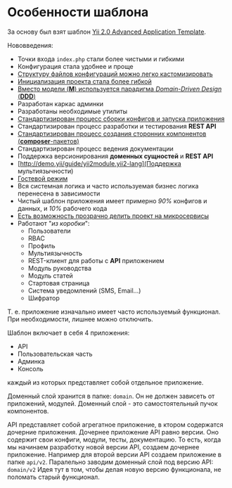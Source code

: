 Особенности шаблона
===

За основу был взят шаблон [Yii 2.0 Advanced Application Template](https://github.com/yiisoft/yii2-app-advanced).

Нововведения:

* Точки входа `index.php` стали более чистыми и гибкими
* Конфигурация стала удобнее и проще
* [Структуру файлов конфигураций можно легко кастомизировать](http://demo.yii/guide/yii2lab.yii2-app/config)
* [Инициализация проекта стала более гибкой](http://demo.yii/guide/yii2lab.yii2-init)
* [Вместо модели (**M**) используется парадигма *Domain-Driven Design* (**DDD**)](https://github.com/yii2lab/yii2-domain/blob/master/guide/ru/README.md)
* Разработан каркас админки
* Разработаны необходимые утилиты
* [Стандартизирован процесс сборки конфигов и запуска приложения](https://github.com/yii2lab/yii2-app/blob/master/guide/ru/README.md)
* Стандартизирован процесс разработки и тестирования **REST API**
* [Стандартизирован процесс создания сторонних компонентов (**composer**-пакетов)](http://demo.yii/guide/yii2module.yii2-vendor)
* Стандартизирован процесс ведения документации
* Поддержка версионирования **доменных сущностей** и **REST API**
* [http://demo.yii/guide/yii2module.yii2-lang](Поддержка мультиязычности)
* [Гостевой режим](https://github.com/yii2lab/yii2-app/blob/master/guide/ru/guest-mode.md)
* Вся системная логика и часто используемая бизнес логика перенесена в зависимости
* Чистый шаблон приложения имеет примерно *90%* конфигов и данных, и *10%*  рабочего кода
* [Есть возможность прозрачно делить проект на микросервисы](https://github.com/yii2lab/yii2-domain/blob/master/guide/ru/multi-server-design.md)
* Работают "*из коробки*":
	* Пользователи
	* RBAC
	* Профиль
	* Мультиязычность
	* REST-клиент для работы с **API** приложением
	* Модуль руководства
	* Модуль статей
	* Стартовая страница
	* Система уведомлений (SMS, Email...)
	* Шифратор

Т. е. приложение изначально имеет часто используемый функционал.
При необходимости, лишнее можно отключить.

Шаблон включает в себя 4 приложения:

* API
* Пользовательская часть
* Админка
* Консоль

каждый из которых представляет собой отдельное приложение.

Доменный слой хранится в папке: `domain`.
Он не должен зависеть от приложений, модулей.
Доменный слой - это самостоятельный пучок компонентов.

API представляет собой агрегатное приложение, в ктором содержатся дочерние приложения.
Дочернее приложение API равно версии. 
Оно содержит свои конфиги, модули, тесты, документацию.
То есть, когда мы начинаем разработку новой версии API,
создаем дочернее приложение.
Например для второй версии API создаем приложение в папке `api/v2`.
Паралельно заводим доменный слой под версию API: `domain/v2`
Идея тут в том, чтобы делая новую версию функционала, не поломать старый функционал.
